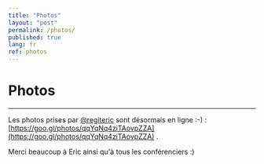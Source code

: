 ```yaml
---
title: "Photos"
layout: "post"
permalink: /photos/
published: true
lang: fr
ref: photos
---
```

# Photos

---

Les photos prises par [@regiteric](https://twitter.com/regiteric) sont désormais en ligne :-) : [https://goo.gl/photos/qqYqNq4ziTAovpZZA](https://goo.gl/photos/qqYqNq4ziTAovpZZA) .  

Merci beaucoup à Eric ainsi qu'à tous les conférenciers :)

